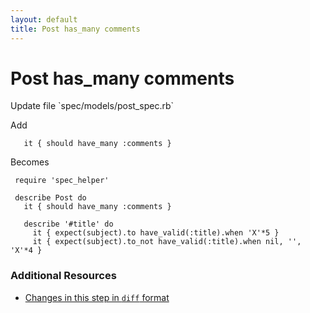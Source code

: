 ```yaml
---
layout: default
title: Post has_many comments
---
```


<h1 id="main">Post has_many comments</h1>
Update file `spec/models/post_spec.rb`

Add
<pre><code>   it { should have_many :comments }</code></pre>


Becomes
<pre><code> require &#39;spec_helper&#39;
 
 describe Post do
   it { should have_many :comments }
 
   describe &#39;#title&#39; do
     it { expect(subject).to have_valid(:title).when &#39;X&#39;*5 }
     it { expect(subject).to_not have_valid(:title).when nil, &#39;&#39;, &#39;X&#39;*4 }
</code></pre>



### Additional Resources

* [Changes in this step in `diff` format](https://github.com/stevenhallen/rails_getting_started_bdd/commit/862aee34efc389501f95df5a375dd4da4ec8dee6)

